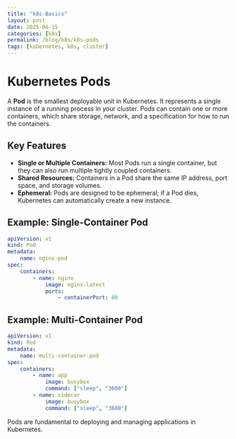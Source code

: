 ```yaml
---
title: "k8s-Basics"
layout: post
date: 2025-06-15
categories: [k8s]
permalink: /blog/k8s/k8s-pods
tags: [kubernetes, k8s, cluster]
---
```


# Kubernetes Pods

A **Pod** is the smallest deployable unit in Kubernetes. It represents a single instance of a running process in your cluster. Pods can contain one or more containers, which share storage, network, and a specification for how to run the containers.

## Key Features

- **Single or Multiple Containers:** Most Pods run a single container, but they can also run multiple tightly coupled containers.
- **Shared Resources:** Containers in a Pod share the same IP address, port space, and storage volumes.
- **Ephemeral:** Pods are designed to be ephemeral; if a Pod dies, Kubernetes can automatically create a new instance.

## Example: Single-Container Pod

```yaml
apiVersion: v1
kind: Pod
metadata:
    name: nginx-pod
spec:
    containers:
        - name: nginx
            image: nginx:latest
            ports:
                - containerPort: 80
```

## Example: Multi-Container Pod

```yaml
apiVersion: v1
kind: Pod
metadata:
    name: multi-container-pod
spec:
    containers:
        - name: app
            image: busybox
            command: ["sleep", "3600"]
        - name: sidecar
            image: busybox
            command: ["sleep", "3600"]
```

Pods are fundamental to deploying and managing applications in Kubernetes.